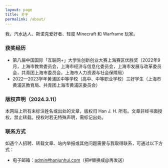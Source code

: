 ```yaml
---
layout: page
title: 关于
permalink: /about/
---
```


我，汽水达人、斯诺克爱好者、轻度 Minecraft 和 Warframe 玩家。                    

### 获奖经历            
+ 第八届中国国际「互联网+」大学生创新创业大赛上海赛区优胜奖（2022年9月，上海市教育委员会，上海市经济与信息化委员会，上海市发展与改革委员会，共青团上海市委员会，上海市人力资源与社会保障局）          
+ 2022—2023学年黄浦区中等学校（高中、中等职业学校）三好学生（上海市黄浦区教育局、共青团上海市黄浦区委员会）        

### 版权声明（2024.3.11）            
本网站上所有未标注姓名或出处的文章，版权归 Han J. H. 所有。文章非经书面授权，禁止转载。授权时若无特殊声明，需标记出处。      

### 联系方式        
如遇个人招聘、转载文章、站内举报或其他问题需要与我取得联系，可通过以下方式：          
+ 电子邮箱：[admin#hanjunhui.com](mailto:admin@hanjunhui.com)（把#替换成@再发送）      
